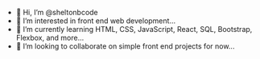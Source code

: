 - 👋 Hi, I’m @sheltonbcode
- 👀 I’m interested in front end web development...
- 🌱 I’m currently learning HTML, CSS, JavaScript, React, SQL, Bootstrap, Flexbox, and more...
- 💞️ I’m looking to collaborate on simple front end projects for now...
<!---
sheltonbcode/sheltonbcode is a ✨ special ✨ repository because its `README.md` (this file) appears on your GitHub profile.
You can click the Preview link to take a look at your changes.
--->
